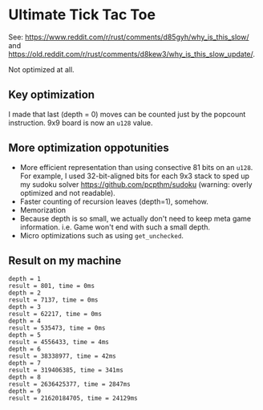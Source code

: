 # Ultimate Tick Tac Toe

See: <https://www.reddit.com/r/rust/comments/d85gyh/why_is_this_slow/> and <https://old.reddit.com/r/rust/comments/d8kew3/why_is_this_slow_update/>.

Not optimized at all.

## Key optimization

I made that last (depth = 0) moves can be counted just by the popcount instruction.
9x9 board is now an `u128` value.

## More optimization oppotunities

* More efficient representation than using consective 81 bits on an `u128`. For example, I used 32-bit-aligned bits for each 9x3 stack to sped up my sudoku solver <https://github.com/pcpthm/sudoku> (warning: overly optimized and not readable).
* Faster counting of recursion leaves (depth=1), somehow.
* Memorization
* Because depth is so small, we actually don't need to keep meta game information. i.e. Game won't end with such a small depth.
* Micro optimizations such as using `get_unchecked`.

## Result on my machine

```text
depth = 1
result = 801, time = 0ms
depth = 2
result = 7137, time = 0ms
depth = 3
result = 62217, time = 0ms
depth = 4
result = 535473, time = 0ms
depth = 5
result = 4556433, time = 4ms
depth = 6
result = 38338977, time = 42ms
depth = 7
result = 319406385, time = 341ms
depth = 8
result = 2636425377, time = 2847ms
depth = 9
result = 21620184705, time = 24129ms
```
